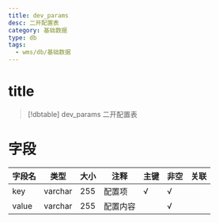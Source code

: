 ```yaml
---
title: dev_params
desc: 二开配置表
category: 基础数据
type: db
tags:
  - wms/db/基础数据
---
```


# title
>[!dbtable] dev_params
> 二开配置表

# 字段
| 字段名 | 类型 | 大小 | 注释 | 主键 | 非空 | 关联 |
| --- | --- | --- | --- | --- | --- | --- |
| key | varchar | 255 | 配置项 | √ | √ |  |
| value | varchar | 255 | 配置内容 |  | √ |  |

